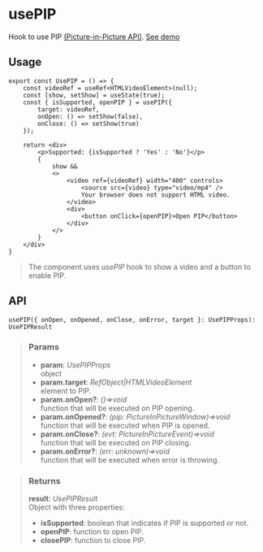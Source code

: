 # usePIP
Hook to use PIP [(Picture-in-Picture API)](https://developer.mozilla.org/en-US/docs/Web/API/Picture-in-Picture_API). [See demo](https://ndriadev.github.io/react-tools/#/hooks/api-dom/usePIP)

## Usage

```tsx
export const UsePIP = () => {
	const videoRef = useRef<HTMLVideoElement>(null);
	const [show, setShow] = useState(true);
	const { isSupported, openPIP } = usePIP({
		target: videoRef,
		onOpen: () => setShow(false),
		onClose: () => setShow(true)
	});

	return <div>
		<p>Supported: {isSupported ? 'Yes' : 'No'}</p>
		{
			show &&
			<>
				<video ref={videoRef} width="400" controls>
					<source src={video} type="video/mp4" />
					Your browser does not support HTML video.
				</video>
				<div>
					<button onClick={openPIP}>Open PIP</button>
				</div>
			</>
		}
	</div>
}

```

> The component uses _usePIP_ hook to show a video and a button to enable PIP.


## API

```tsx
usePIP({ onOpen, onOpened, onClose, onError, target }: UsePIPProps): UsePIPResult
```

> ### Params
>
> - __param__: _UsePIPProps_  
object
> - __param.target__: _RefObject<HTMLVideoElement>|HTMLVideoElement_  
element to PIP.
> - __param.onOpen?__: _()=>void_  
function that will be executed on PIP opening.
> - __param.onOpened?__: _(pip: PictureInPictureWindow)=>void_  
function that will be executed when PIP is opened.
> - __param.onClose?__: _(evt: PictureInPictureEvent)=>void_  
function that will be executed on PIP closing.
> - __param.onError?__: _(err: unknown)=>void_  
function that will be executed when error is throwing.
>

> ### Returns
>
> __result__:  _UsePIPResult_  
> Object with three properties:
> - __isSupported__: boolean that indicates if PIP is supported or not.
> - __openPIP__: function to open PIP.
> - __closePIP__: function to close PIP.
>